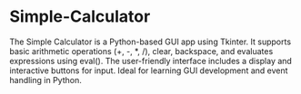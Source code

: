 # Simple-Calculator
The Simple Calculator is a Python-based GUI app using Tkinter. It supports basic arithmetic operations (+, -, *, /), clear, backspace, and evaluates expressions using eval(). The user-friendly interface includes a display and interactive buttons for input. Ideal for learning GUI development and event handling in Python.
